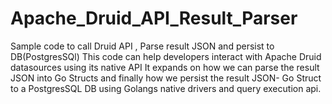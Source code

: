 # Apache_Druid_API_Result_Parser
Sample code to  call Druid API , Parse result JSON and persist to DB(PostgresSQl)
This code can help developers interact with Apache Druid datasources using its native API
It expands on how we can parse the result JSON into Go Structs
and finally how we persist the result JSON- Go Struct to a PostgresSQL DB using Golangs native drivers and query execution api.
